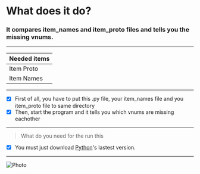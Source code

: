 # What does it do?
### It compares item_names and item_proto files and tells you the missing vnums.
***
|Needed items|
|---|
|Item Proto|
|Item Names|
***
- [x] First of all, you have to put this .py file, your item_names file and you item_proto file to same directory
- [x] Then, start the program and it tells you which vnums are missing eachother
***

> What do you need for the run this

- [x] You must just download [Python](https://www.python.org/downloads/ "Python")'s lastest version.
***
![Photo](https://dosya.turkmmo.com/2021/11/71235_9a4d65b92c2680da102f1383c54035e7.png)

